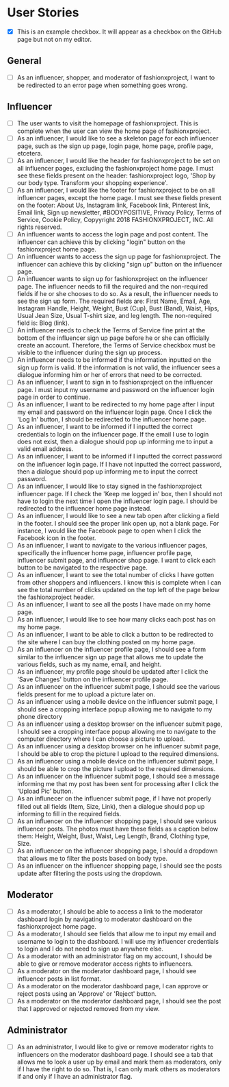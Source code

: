# User Stories

- [x] This is an example checkbox. It will appear as a checkbox on the GitHub page but not on my editor.

## General
- [ ] As an influencer, shopper, and moderator of fashionxproject, I want to be redirected to an error page when something goes wrong.

## Influencer 
- [ ] The user wants to visit the homepage of fashionxproject. This is complete when the user can view the home page of fashionxproject.
- [ ] As an influencer, I would like to see a skeleton page for each influencer page, such as the sign up page, login page, home page, profile page, etcetera.
- [ ] As an influencer, I would like the header for fashionxproject to be set on all influencer pages, excluding the fashionxproject home page. I must see these fields present on the header: fashionxproject logo, 'Shop by our body type. Transform your shopping experience'.
- [ ] As an influencer, I would like the footer for fashionxproject to be on all influencer pages, except the home page. I must see these fields present on the footer: About Us, Instagram link, Facebook link, Pinterest link, Email link, Sign up newsletter, #BODYPOSITIVE, Privacy Policy, Terms of Service, Cookie Policy, Copyyright 2018 FASHIONXPROJECT, INC. All rights reserved.
- [ ] An influencer wants to access the login page and post content. The influencer can achieve this by clicking "login" button on the fashionxproject home page.  
- [ ] An influencer wants to access the sign up page for fashionxproject. The influencer can achieve this by clicking "sign up" button on the influencer page.  
- [ ] An influencer wants to sign up for fashionxproject on the influencer page. The influencer needs to fill the required and the non-required fields if he or she chooses to do so. As a result, the influencer needs to see the sign up form. The required fields are: First Name, Email, Age, Instagram Handle, Height, Weight, Bust (Cup), Bust (Band), Waist, Hips, Usual Jean Size, Usual T-shirt size, and leg length. The non-required field is: Blog (link).
- [ ] An influencer needs to check the Terms of Service fine print at the bottom of the influencer sign up page before he or she can officially create an account. Therefore, the Terms of Service checkbox must be visible to the influencer during the sign up process. 
- [ ] An influencer needs to be informed if the information inputted on the sign up form is valid. If the information is not valid, the influencer sees a dialogue informing him or her of errors that need to be corrected. 
- [ ] As an influencer, I want to sign in to fashionxproject on the influencer page. I must input my username and password on the influencer login page in order to continue. 
- [ ] As an influencer, I want to be redirected to my home page after I input my email and password on the influencer login page. Once I click the 'Log In' button, I should be redirected to the influencer home page. 
- [ ] As an influencer, I want to be informed if I inputted the correct credentials to login on the influencer page. If the email I use to login does not exist, then a dialogue should pop up informing me to input a valid email address. 
- [ ] As an influencer, I want to be informed if I inputted the correct password on the influencer login page. If I have not inputted the correct password, then a dialogue should pop up informing me to input the correct password. 
- [ ] As an influencer, I would like to stay signed in the fashionxproject influencer page. If I check the 'Keep me logged in' box, then I should not have to login the next time I open the influencer login page. I should be redirected to the influencer home page instead. 
- [ ] As an influencer, I would like to see a new tab open after clicking a field in the footer. I should see the proper link open up, not a blank page. For instance, I would like the Facebook page to open when I click the Facebook icon in the footer. 
- [ ] As an influencer, I want to navigate to the various influencer pages, specifically the influencer home page, influencer profile page, influencer submit page, and influencer shop page. I want to click each button to be navigated to the respective page. 
- [ ] As an influencer, I want to see the total number of clicks I have gotten from other shoppers and influencers. I know this is complete when I can see the total number of clicks updated on the top left of the page below the fashionxproject header. 
- [ ] As an influencer, I want to see all the posts I have made on my home page. 
- [ ] As an influencer, I would like to see how many clicks each post has on my home page. 
- [ ] As an influencer, I want to be able to click a button to be redirected to the site where I can buy the clothing posted on my home page. 
- [ ] As an influencer on the influencer profile page, I should see a form similar to the influencer sign up page that allows me to update the various fields, such as my name, email, and height. 
- [ ] As an influencer, my profile page should be updated after I click the 'Save Changes' button on the influencer profile page. 
- [ ] As an influencer on the influencer submit page, I should see the various fields present for me to upload a picture later on. 
- [ ] As an influencer using a mobile device on the influencer submit page, I should see a cropping interface popup allowing me to navigate to my phone directory 
- [ ] As an influencer using a desktop browser on the influencer submit page, I should see a cropping interface popup allowing me to navigate to the computer directory where I can choose a picture to upload. 
- [ ] As an influencer using a desktop browser on he influencer submit page, I should be able to crop the picture I upload to the required dimensions. 
- [ ] As an influencer using a mobile device on the influencer submit page, I should be able to crop the picture I upload to the required dimensions. 
- [ ] As an influencer on the influencer submit page, I should see a message informing me that my post has been sent for processing after I click the 'Upload Pic' button. 
- [ ] As an influnecer on the influencer submit page, if I have not properly filled out all fields (Item, Size, Link), then a dialogue should pop up informing to fill in the required fields. 
- [ ] As an influencer on the influencer shopping page, I should see various influencer posts. The photos must have these fields as a caption below them: Height, Weight, Bust, Waist, Leg Length, Brand, Clothing type, Size.
- [ ] As an influencer on the influencer shopping page, I should a dropdown that allows me to filter the posts based on body type.
- [ ] As an influencer on the influencer shopping page, I should see the posts update after filtering the posts using the dropdown. 

## Moderator 
- [ ] As a moderator, I should be able to access a link to the moderator dashboard login by navigating to moderator dashboard on the fashionxproject home page. 
- [ ] As a moderator, I should see fields that allow me to input my email and username to login to the dashboard. I will use my influencer credentials to login and I do not need to sign up anywhere else. 
- [ ] As a moderator with an administrator flag on my account, I should be able to give or remove moderator access rights to influencers. 
- [ ] As a moderator on the moderator dashboard page, I should see influencer posts in list format. 
- [ ] As a moderator on the moderator dashboard page, I can approve or reject posts using an 'Approve' or 'Reject' button. 
- [ ] As a moderator on the moderator dashboard page, I should see the post that I approved or rejected removed from my view. 

## Administrator
- [ ] As an administrator, I would like to give or remove moderator rights to influencers on the moderator dashboard page. I should see a tab that allows me to look a user up by email and mark them as moderators, only if I have the right to do so. That is, I can only mark others as moderators if and only if I have an administrator flag. 